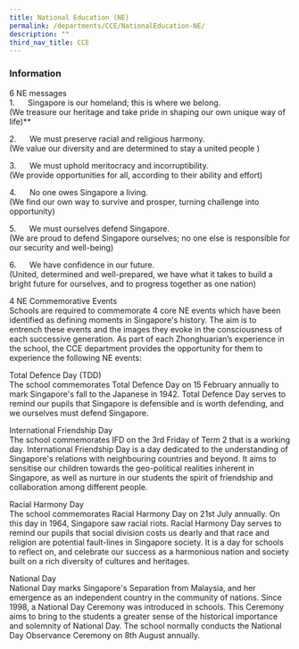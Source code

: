 ```yaml
---
title: National Education (NE)
permalink: /departments/CCE/NationalEducation-NE/
description: ""
third_nav_title: CCE
---
```

### **Information**
6 NE messages
<br>1.&nbsp;&nbsp;&nbsp;&nbsp;&nbsp;&nbsp;Singapore is our homeland; this is where we belong.  
(We treasure our heritage and take pride in shaping our own unique way of life)**

2.&nbsp;&nbsp;&nbsp;&nbsp;&nbsp;&nbsp;We must preserve racial and religious harmony.  
(We value our diversity and are determined to stay a united people&nbsp;)

3.&nbsp;&nbsp;&nbsp;&nbsp;&nbsp;&nbsp;We must uphold meritocracy and incorruptibility.  
(We provide opportunities for all, according to their ability and effort)

4.&nbsp;&nbsp;&nbsp;&nbsp;&nbsp;&nbsp;No one owes Singapore a living.  
(We find our own way to survive and prosper, turning challenge into opportunity)

5.&nbsp;&nbsp;&nbsp;&nbsp;&nbsp;&nbsp;We must ourselves defend Singapore.  
(We are proud to defend Singapore ourselves; no one else is responsible for our security and well-being)

6.&nbsp;&nbsp;&nbsp;&nbsp;&nbsp;&nbsp;We have confidence in our future.  
(United, determined and well-prepared, we have what it takes to build a bright future for ourselves, and to progress together as one nation)


4 NE Commemorative Events
<br>Schools are required to commemorate 4 core NE events which have been identified as defining moments in Singapore's history. The aim is to entrench these events and the images they evoke in the consciousness of each successive generation. As part of each Zhonghuarian’s experience in the school, the CCE department provides the opportunity for them to experience the following NE events:

Total Defence Day (TDD)  
The school commemorates Total Defence Day on&nbsp;15 February&nbsp;annually to mark Singapore's fall to the Japanese in 1942. Total Defence Day serves to remind our pupils that Singapore is defensible and is worth defending, and we ourselves must defend Singapore.    

International Friendship Day  
The school commemorates IFD on the 3rd&nbsp;Friday&nbsp;of Term 2 that is a working day. International Friendship Day is a day dedicated to the understanding of Singapore's relations with neighbouring countries and beyond. It aims to sensitise our children towards the geo-political realities inherent in Singapore, as well as nurture in our students the spirit of friendship and collaboration among different people.  
  
Racial Harmony Day  
The school commemorates Racial Harmony Day on&nbsp;21st July annually. On this day in 1964, Singapore saw racial riots. Racial Harmony Day serves to remind our pupils that social division costs us dearly and that race and religion are potential fault-lines in Singapore society. It is a day for schools to reflect on, and celebrate our success as a harmonious nation and society built on a rich diversity of cultures and heritages.  
  
National Day  
National Day marks Singapore's Separation from Malaysia, and her emergence as an independent country in the community of nations. Since 1998, a National Day Ceremony was introduced in schools. This Ceremony aims to bring to the students a greater sense of the historical importance and solemnity of National Day. The school normally conducts the National Day Observance Ceremony on&nbsp;8th August&nbsp;annually.